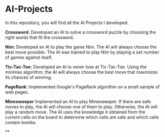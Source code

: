# AI-Projects

In this repository, you will find all the AI Projects I developed.

**Crossword:**
  Developed an AI to solve a crossword puzzle by choosing the right words that fit the crossword.
  
**Nim:**
  Developed an AI to play the game Nim. The AI will always choose the best move possible. 
  The AI was trained to play Nim by playing a set number of games against itself. 
  
**Tic-Tac-Toe:**
  Developed an AI to never lose at Tic-Tac-Toe. Using the minimax algorithm, the AI will always choose the best move that maximizes its chances of winning.
  
**PageRank:**
Implemented Google's PageRank algorithm on a small sample of web pages. 

**Minesweeper**
Implemented an AI to play Minesweeper. If there are safe moves to play, the AI will choose one of them to play. Otherwise, the AI will play a random move. The AI uses the knowledge it obtained from the current cells on the board to determine which cells are safe and which cells contain bombs.

**
